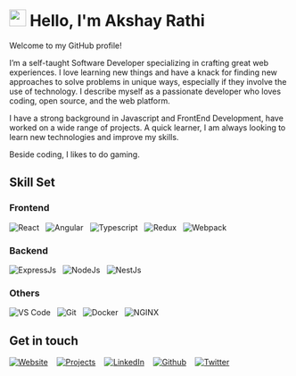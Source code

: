 <h1><img src="https://media.giphy.com/media/hvRJCLFzcasrR4ia7z/giphy.gif" width="30px">
Hello, I'm Akshay Rathi</h1>
<p>Welcome to my GitHub profile!</p><p>
  I’m a self-taught Software Developer specializing in crafting great web experiences. I love learning new things and have a knack for finding new approaches to solve problems in unique ways, especially if they involve the use of technology. I describe myself as a passionate developer who loves coding, open source, and the web platform.
</p>
<p>I have a strong background in Javascript and FrontEnd Development, have worked on a wide range of projects. A quick learner, I am always looking to learn new technologies and improve my skills.

Beside coding, I likes to do gaming.</p>

## Skill Set

### Frontend

![React](https://img.shields.io/badge/React-61DAFB?style=for-the-badge&logo=react&logoColor=black)&nbsp;&nbsp;
![Angular](https://img.shields.io/badge/Angular-DD0031?style=for-the-badge&logo=angular&logoColor=white)&nbsp;&nbsp;
![Typescript](https://img.shields.io/badge/Typescript-3178C6?style=for-the-badge&logo=typescript&logoColor=white)&nbsp;&nbsp;
![Redux](https://img.shields.io/badge/Redux-764ABC?style=for-the-badge&logo=redux&logoColor=white)&nbsp;&nbsp;
![Webpack](https://img.shields.io/badge/Webpack-8DD6F9?style=for-the-badge&logo=webpack&logoColor=black)&nbsp;&nbsp;

### Backend

![ExpressJs](https://img.shields.io/badge/ExpressJS-000000?style=for-the-badge&logo=express&logoColor=f2f2f2)&nbsp;&nbsp;
![NodeJs](https://img.shields.io/badge/NodeJs-339933?style=for-the-badge&logo=node.js&logoColor=white)&nbsp;&nbsp;
![NestJs](https://img.shields.io/badge/Nestjs-E0234E?style=for-the-badge&logo=nestjs&logoColor=white)&nbsp;&nbsp;

### Others

![VS Code](https://img.shields.io/badge/VSCode-007ACC?&style=for-the-badge&logo=visualstudiocode&logoColor=white)&nbsp;&nbsp;
![Git](https://img.shields.io/badge/git-%23F05033.svg?style=for-the-badge&logo=git&logoColor=white)&nbsp;&nbsp;
![Docker](https://img.shields.io/badge/Docker-%2496ED.svg?style=for-the-badge&logo=docker&logoColor=white)&nbsp;&nbsp;
![NGINX](https://img.shields.io/badge/NGINX-009639?&style=for-the-badge&logo=nginx&logoColor=white)

## Get in touch

<p><a href="https://akshayrathi.com/" target="_blank"><img alt="Website" src="https://img.shields.io/badge/Website-%234285F4.svg?&style=for-the-badge&logo=google-chrome&logoColor=white"/></a>&nbsp;&nbsp;&nbsp;&nbsp;<a href="https://projects.akshayrathi.com/" target="_blank"><img alt="Projects" src="https://img.shields.io/badge/Projects-%F5AE29.svg?&style=for-the-badge&logo=prometheus&logoColor=white"/></a>&nbsp;&nbsp;&nbsp;&nbsp;<a href="https://www.linkedin.com/in/akshay-rathi-sde/" target="_blank"><img alt="LinkedIn" src="https://img.shields.io/badge/LinkedIn-%230077B5.svg?&style=for-the-badge&logo=LinkedIn&logoColor=white"/></a>&nbsp;&nbsp;&nbsp;&nbsp;<a href="https://github.com/akshayrathigithub" target="_blank"><img alt="Github" src="https://img.shields.io/badge/Github-%2312100E.svg?&style=for-the-badge&logo=Github&logoColor=white"/></a>&nbsp;&nbsp;&nbsp;&nbsp;<a href="https://twitter.com" target="_blank"><img alt="Twitter" src="https://img.shields.io/badge/Twitter-%231DA1F2.svg?&style=for-the-badge&logo=Twitter&logoColor=white"/></a>
</p><br/>

